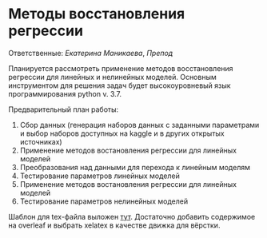 # Методы восстановления регрессии

Ответственные:
_Екатерина Маникаева_,
_Препод_


Планируется рассмотреть применение методов восстановления регрессии для линейных и нелинейных моделей. Основным инструментом для решения задач будет высокоуровневый язык программирования python v. 3.7. 

Предварительный план работы:
1. Сбор данных (генерация наборов данных с заданными параметрами и выбор наборов доступных на kaggle и в других открытых источниках)
2. Применение методов востановления регрессии для линейных моделей
3. Преобразования над данными для перехода к линейным моделям
4. Тестирование параметров линейных моделей
5. Применение методов востановления регрессии для линейных моделей
6. Тестирование параметров нелинейных моделей

Шаблон для tex-файла выложен [тут](https://yadi.sk/d/IaYSy-JVMKQAcw). Достаточно добавить содержимое на overleaf и выбрать xelatex в качестве движка для вёрстки.

